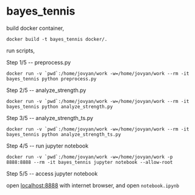 # bayes_tennis

build docker container,

```
docker build -t bayes_tennis docker/.
```

run scripts,

Step 1/5 -- preprocess.py

```
docker run -v `pwd`:/home/jovyan/work -w=/home/jovyan/work --rm -it bayes_tennis python preprocess.py
```

Step 2/5 -- analyze_strength.py

```
docker run -v `pwd`:/home/jovyan/work -w=/home/jovyan/work --rm -it bayes_tennis python analyze_strength.py
```

Step 3/5 -- analyze_strength_ts.py

```
docker run -v `pwd`:/home/jovyan/work -w=/home/jovyan/work --rm -it bayes_tennis python analyze_strength_ts.py
```

Step 4/5 -- run jupyter notebook

```
docker run -v `pwd`:/home/jovyan/work -w=/home/jovyan/work -p 8888:8888 --rm -it bayes_tennis jupyter notebook --allow-root
```

Step 5/5 -- access jupyter notebook

open <localhost:8888> with internet browser, and open `notebook.ipynb`


